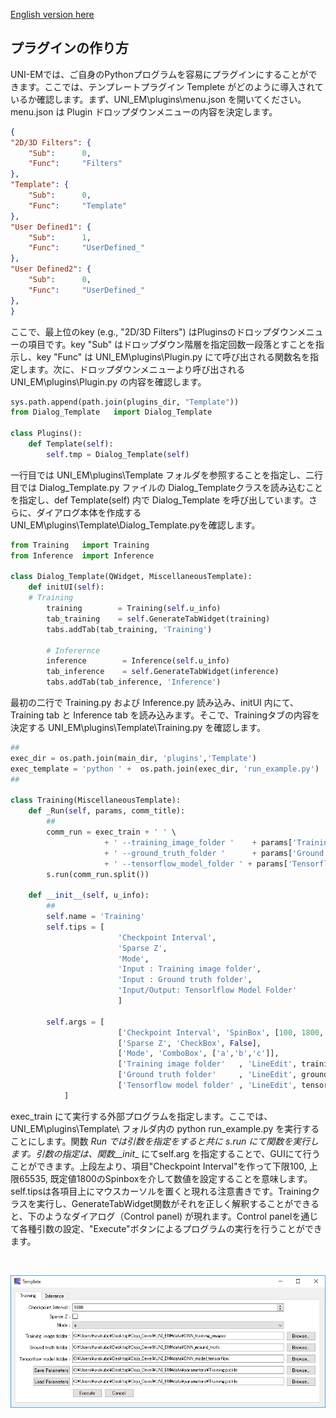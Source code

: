 [English version here](HowToMakePlugin.md)

## プラグインの作り方

UNI-EMでは、ご自身のPythonプログラムを容易にプラグインにすることができます。ここでは、テンプレートプラグイン Templete がどのように導入されているか確認します。まず、UNI_EM\plugins\menu.json を開いてください。menu.json は Plugin ドロップダウンメニューの内容を決定します。
```json
{
"2D/3D Filters": {
	"Sub":		0,
	"Func":		"Filters"
},
"Template": {
	"Sub":		0,
	"Func":		"Template"
},
"User Defined1": {
	"Sub":		1,
	"Func":		"UserDefined_"
},
"User Defined2": {
	"Sub":		0,
	"Func":		"UserDefined_"
},
}
```
ここで、最上位のkey (e.g., "2D/3D Filters") はPluginsのドロップダウンメニューの項目です。key "Sub" はドロップダウン階層を指定回数一段落とすことを指示し、key "Func" は UNI_EM\plugins\Plugin.py にて呼び出される関数名を指定します。次に、ドロップダウンメニューより呼び出される UNI_EM\plugins\Plugin.py の内容を確認します。
```python
sys.path.append(path.join(plugins_dir, "Template"))
from Dialog_Template   import Dialog_Template

class Plugins():
    def Template(self):
        self.tmp = Dialog_Template(self)
```
一行目では UNI_EM\plugins\Template フォルダを参照することを指定し、二行目では Dialog_Template.py ファイルの Dialog_Templateクラスを読み込むことを指定し、def Template(self) 内で Dialog_Template を呼び出しています。さらに、ダイアログ本体を作成する UNI_EM\plugins\Template\Dialog_Template.pyを確認します。
```python
from Training   import Training
from Inference  import Inference

class Dialog_Template(QWidget, MiscellaneousTemplate):
    def initUI(self):
	# Training
        training        = Training(self.u_info)
        tab_training    = self.GenerateTabWidget(training)
        tabs.addTab(tab_training, 'Training')

        # Inferernce
        inference        = Inference(self.u_info)
        tab_inference    = self.GenerateTabWidget(inference)
        tabs.addTab(tab_inference, 'Inference')
```
最初の二行で Training.py および Inference.py 読み込み、initUI 内にて、Training tab と Inference tab を読み込みます。そこで、Trainingタブの内容を決定する UNI_EM\plugins\Template\Training.py を確認します。
```python
##
exec_dir = os.path.join(main_dir, 'plugins','Template')
exec_template = 'python ' +  os.path.join(exec_dir, 'run_example.py')
##

class Training(MiscellaneousTemplate):
    def _Run(self, params, comm_title):
        ##
        comm_run = exec_train + ' ' \
                     + ' --training_image_folder '    + params['Training image folder'] + ' ' \
                     + ' --ground_truth_folder '      + params['Ground truth folder'] + ' ' \
                     + ' --tensorflow_model_folder ' + params['Tensorflow model folder']  + ' ' \
        s.run(comm_run.split())

    def __init__(self, u_info):
    	##
        self.name = 'Training'
        self.tips = [
                        'Checkpoint Interval',
                        'Sparse Z',
                        'Mode',
                        'Input : Training image folder',
                        'Input : Ground truth folder',
                        'Input/Output: Tensorlflow Model Folder'
                        ]

        self.args = [
                        ['Checkpoint Interval', 'SpinBox', [100, 1800, 65535]],
                        ['Sparse Z', 'CheckBox', False],
                        ['Mode', 'ComboBox', ['a','b','c']],
                        ['Training image folder'   , 'LineEdit', training_image_path   , 'BrowseDirImg'],
                        ['Ground truth folder'     , 'LineEdit', ground_truth_path     , 'BrowseDirImg'],
                        ['Tensorflow model folder' , 'LineEdit', tensorflow_file_path  , 'BrowseDir'],
            ]
```
exec_train にて実行する外部プログラムを指定します。ここでは、UNI_EM\plugins\Template\ フォルダ内の python run_example.py を実行することにします。関数 _Run では引数を指定をすると共に s.run にて関数を実行します。引数の指定は、関数__init__ にてself.arg を指定することで、GUIにて行うことができます。上段左より、項目"Checkpoint Interval"を作って下限100, 上限65535, 既定値1800のSpinboxを介して数値を設定することを意味します。self.tipsは各項目上にマウスカーソルを置くと現れる注意書きです。Trainingクラスを実行し、GenerateTabWidget関数がそれを正しく解釈することができると、下のようなダイアログ（Control panel) が現れます。Control panelを通じて各種引数の設定、"Execute"ボタンによるプログラムの実行を行うことができます。

<BR>
<p align="center">
  <img src="Images/Template_Training.png" alt="Template dialog" width="800">
</p>
<BR>




